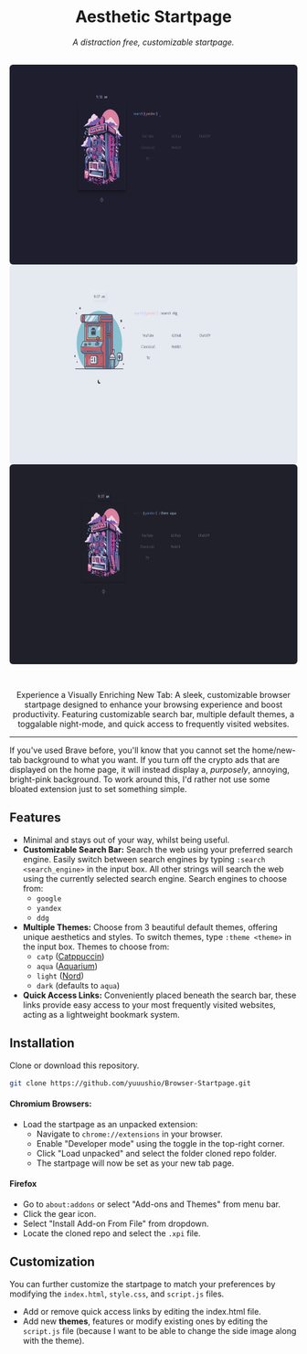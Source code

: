 <div align="center">
  <h1> Aesthetic Startpage </h1>
  <i> A distraction free, customizable startpage. </i>
</div>

<br>

<div align="center" style="border-radius:6px;">
  <p>
    <img src="ico/ss_1.png" align="center" height="350px" style="border-radius:6px;"/>
    <img src="ico/ss_2.png" align="center" height="350px" style="border-radius:6px;"/>
    <img src="ico/ss_3.png" align="center" height="350px" style="border-radius:6px;"/>
  </p>
</div>
<br>

<p align="center">
Experience a Visually Enriching New Tab: A sleek, customizable browser startpage designed to enhance your browsing experience and boost productivity. Featuring customizable search bar, multiple default themes, a toggalable night-mode, and quick access to frequently visited websites.
</p>

<hr>

If you've used Brave before, you'll know that you cannot set the home/new-tab background to what you want. If you turn off the crypto ads that are displayed on the home page, it will instead display a, *purposely*, annoying, bright-pink background. To work around this, I'd rather not use some bloated extension just to set something simple.


## Features
- Minimal and stays out of your way, whilst being useful.
- **Customizable Search Bar:** Search the web using your preferred search engine. Easily switch between search engines by typing `:search <search_engine>` in the input box. All other strings will search the web using the currently selected search engine. Search engines to choose from:
  - `google`
  - `yandex`
  - `ddg`
- **Multiple Themes:** Choose from 3 beautiful default themes, offering unique aesthetics and styles. To switch themes, type `:theme <theme>` in the input box. Themes to choose from:
  - `catp` ([Catppuccin](https://github.com/catppuccin/catppuccin))
  - `aqua` ([Aquarium](https://github.com/FrenzyExists/aquarium-vim))
  - `light` ([Nord](https://www.nordtheme.com/))
  - `dark` (defaults to `aqua`)
- **Quick Access Links:** Conveniently placed beneath the search bar, these links provide easy access to your most frequently visited websites, acting as a lightweight bookmark system.


## Installation

Clone or download this repository.

```bash
git clone https://github.com/yuuushio/Browser-Startpage.git
```

#### Chromium Browsers:

- Load the startpage as an unpacked extension:
  - Navigate to `chrome://extensions` in your browser.
  - Enable "Developer mode" using the toggle in the top-right corner.
  - Click "Load unpacked" and select the folder cloned repo folder.
  - The startpage will now be set as your new tab page.

#### Firefox
- Go to `about:addons` or select "Add-ons and Themes" from menu bar.
- Click the gear icon.
- Select "Install Add-on From File" from dropdown.
- Locate the cloned repo and select the `.xpi` file.



## Customization

You can further customize the startpage to match your preferences by modifying the `index.html`, `style.css`, and `script.js` files.
- Add or remove quick access links by editing the index.html file.
- Add new **themes**, features or modify existing ones by editing the `script.js` file (because I want to be able to change the side image along with the theme).

